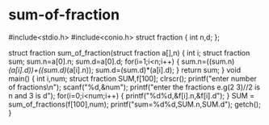 # sum-of-fraction
#include<stdio.h>
#include<conio.h>
struct fraction
{
 int n,d;
};

struct fraction sum_of_fraction(struct fraction a[],n)
{
 int i;
 struct fraction sum;
 sum.n=a[0].n;
 sum.d=a[0].d;
 for(i=1;i<n;i++)
 {
  sum.n=((sum.n)*(a[i].d))+((sum.d)*(a[i].n));
  sum.d=(sum.d)*(a[i].d);
 }
 return sum;
} 
void main()
{
 int i,num;
 struct fraction SUM,f[100];
 clrscr();
 printf("enter number of fractions\n");
 scanf("%d,&num");
 printf("enter the fractions e.g(2 3)//2 is n and 3 is d");
 for(i=0;i<num;i++)
 {
  printf("%d%d,&f[i].n,&f[i].d");
 }
 SUM = sum_of_fractions(f[100],num);
 printf("sum=%d%d,SUM.n,SUM.d");
 getch();
} 
 
